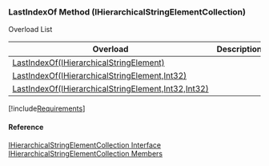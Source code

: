 ﻿### LastIndexOf Method (IHierarchicalStringElementCollection)

Overload List

| Overload | Description |
| --- | --- |
| [LastIndexOf(IHierarchicalStringElement)](fcSDK~FChoice.Foundation.Clarify.DataObjects.IHierarchicalStringElementCollection~LastIndexOf(IHierarchicalStringElement).md) |   |
| [LastIndexOf(IHierarchicalStringElement,Int32)](fcSDK~FChoice.Foundation.Clarify.DataObjects.IHierarchicalStringElementCollection~LastIndexOf(IHierarchicalStringElement,Int32).md) |   |
| [LastIndexOf(IHierarchicalStringElement,Int32,Int32)](fcSDK~FChoice.Foundation.Clarify.DataObjects.IHierarchicalStringElementCollection~LastIndexOf(IHierarchicalStringElement,Int32,Int32).md) |   |

[!include[Requirements](../partials/requirements.md)]



#### Reference

[IHierarchicalStringElementCollection Interface](fcSDK~FChoice.Foundation.Clarify.DataObjects.IHierarchicalStringElementCollection.md)  
[IHierarchicalStringElementCollection Members](fcSDK~FChoice.Foundation.Clarify.DataObjects.IHierarchicalStringElementCollection_members.md)